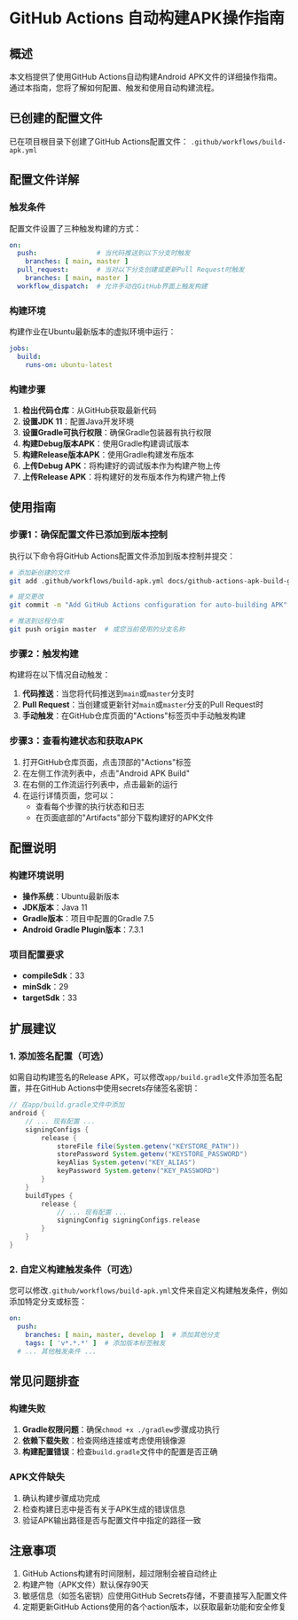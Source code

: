 # GitHub Actions 自动构建APK操作指南

## 概述

本文档提供了使用GitHub Actions自动构建Android APK文件的详细操作指南。通过本指南，您将了解如何配置、触发和使用自动构建流程。

## 已创建的配置文件

已在项目根目录下创建了GitHub Actions配置文件：
`.github/workflows/build-apk.yml`

## 配置文件详解

### 触发条件

配置文件设置了三种触发构建的方式：

```yaml
on:
  push:               # 当代码推送到以下分支时触发
    branches: [ main, master ]
  pull_request:       # 当对以下分支创建或更新Pull Request时触发
    branches: [ main, master ]
  workflow_dispatch:  # 允许手动在GitHub界面上触发构建
```

### 构建环境

构建作业在Ubuntu最新版本的虚拟环境中运行：

```yaml
jobs:
  build:
    runs-on: ubuntu-latest
```

### 构建步骤

1. **检出代码仓库**：从GitHub获取最新代码
2. **设置JDK 11**：配置Java开发环境
3. **设置Gradle可执行权限**：确保Gradle包装器有执行权限
4. **构建Debug版本APK**：使用Gradle构建调试版本
5. **构建Release版本APK**：使用Gradle构建发布版本
6. **上传Debug APK**：将构建好的调试版本作为构建产物上传
7. **上传Release APK**：将构建好的发布版本作为构建产物上传

## 使用指南

### 步骤1：确保配置文件已添加到版本控制

执行以下命令将GitHub Actions配置文件添加到版本控制并提交：

```bash
# 添加新创建的文件
git add .github/workflows/build-apk.yml docs/github-actions-apk-build-guide.md

# 提交更改
git commit -m "Add GitHub Actions configuration for auto-building APK"

# 推送到远程仓库
git push origin master  # 或您当前使用的分支名称
```

### 步骤2：触发构建

构建将在以下情况自动触发：

1. **代码推送**：当您将代码推送到`main`或`master`分支时
2. **Pull Request**：当创建或更新针对`main`或`master`分支的Pull Request时
3. **手动触发**：在GitHub仓库页面的"Actions"标签页中手动触发构建

### 步骤3：查看构建状态和获取APK

1. 打开GitHub仓库页面，点击顶部的"Actions"标签
2. 在左侧工作流列表中，点击"Android APK Build"
3. 在右侧的工作流运行列表中，点击最新的运行
4. 在运行详情页面，您可以：
   - 查看每个步骤的执行状态和日志
   - 在页面底部的"Artifacts"部分下载构建好的APK文件

## 配置说明

### 构建环境说明

- **操作系统**：Ubuntu最新版本
- **JDK版本**：Java 11
- **Gradle版本**：项目中配置的Gradle 7.5
- **Android Gradle Plugin版本**：7.3.1

### 项目配置要求

- **compileSdk**：33
- **minSdk**：29
- **targetSdk**：33

## 扩展建议

### 1. 添加签名配置（可选）

如需自动构建签名的Release APK，可以修改`app/build.gradle`文件添加签名配置，并在GitHub Actions中使用secrets存储签名密钥：

```gradle
// 在app/build.gradle文件中添加
android {
    // ... 现有配置 ...
    signingConfigs {
        release {
            storeFile file(System.getenv("KEYSTORE_PATH"))
            storePassword System.getenv("KEYSTORE_PASSWORD")
            keyAlias System.getenv("KEY_ALIAS")
            keyPassword System.getenv("KEY_PASSWORD")
        }
    }
    buildTypes {
        release {
            // ... 现有配置 ...
            signingConfig signingConfigs.release
        }
    }
}
```

### 2. 自定义构建触发条件（可选）

您可以修改`.github/workflows/build-apk.yml`文件来自定义构建触发条件，例如添加特定分支或标签：

```yaml
on:
  push:
    branches: [ main, master, develop ]  # 添加其他分支
    tags: [ 'v*.*.*' ]  # 添加版本标签触发
  # ... 其他触发条件 ...
```

## 常见问题排查

### 构建失败

1. **Gradle权限问题**：确保`chmod +x ./gradlew`步骤成功执行
2. **依赖下载失败**：检查网络连接或考虑使用镜像源
3. **构建配置错误**：检查`build.gradle`文件中的配置是否正确

### APK文件缺失

1. 确认构建步骤成功完成
2. 检查构建日志中是否有关于APK生成的错误信息
3. 验证APK输出路径是否与配置文件中指定的路径一致

## 注意事项

1. GitHub Actions构建有时间限制，超过限制会被自动终止
2. 构建产物（APK文件）默认保存90天
3. 敏感信息（如签名密钥）应使用GitHub Secrets存储，不要直接写入配置文件
4. 定期更新GitHub Actions使用的各个action版本，以获取最新功能和安全修复